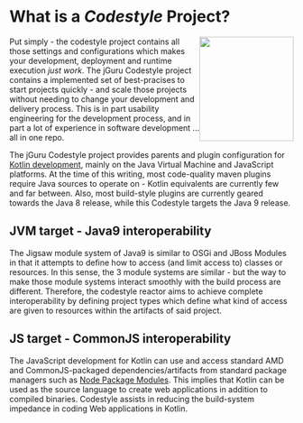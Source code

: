 # What is a _Codestyle_ Project?

<img src="images/jGuruLogo.png" style="float:right" width="167" height="185"/> Put simply - the codestyle 
project contains all those settings and configurations which makes your development, deployment and runtime execution
_just work_. The jGuru Codestyle project contains a
implemented set of best-pracises to start projects quickly - and scale those projects without needing to change your
development and delivery process. This is in part usability engineering for the development process, and in part a 
lot of experience in software development ... all in one repo.

The jGuru Codestyle project provides parents and plugin configuration for 
[Kotlin development](http://www.kotlinlang.org), mainly on the Java Virtual Machine and JavaScript platforms.
At the time of this writing, most code-quality maven plugins require Java sources to operate on - Kotlin equivalents 
are currently few and far between. Also, most build-style plugins are currently geared towards the Java 8 release, 
while this Codestyle targets the Java 9 release.   

## JVM target - Java9 interoperability

The Jigsaw module system of Java9 is similar to OSGi and JBoss Modules in that it attempts to define how to access 
(and limit access to) classes or resources. In this sense, the 3 module systems are similar - but the way to make 
those module systems interact smoothly with the build process are different. Therefore, the codestyle 
reactor aims to achieve complete interoperability by defining project types which define what kind of access are 
given to resources within the artifacts of said project.

## JS target - CommonJS interoperability

The JavaScript development for Kotlin can use and access standard AMD and CommonJS-packaged dependencies/artifacts 
from standard package managers such as [Node Package Modules](https://www.npmjs.com). This implies that Kotlin can be
used as the source language to create web applications in addition to compiled binaries. Codestyle assists in 
reducing the build-system impedance in coding Web applications in Kotlin.